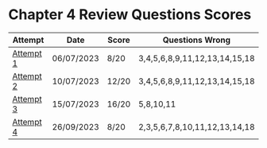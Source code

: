 # Chapter 4 Review Questions Scores

| Attempt| Date | Score | Questions Wrong |
| -------|----- |------| ----------------|
| [Attempt 1](/src/review_questions/chapter_4/attempt_1/) | 06/07/2023 | 8/20 | 3,4,5,6,8,9,11,12,13,14,15,18 |
| [Attempt 2](/src/review_questions/chapter_4/attempt_1/) | 10/07/2023 | 12/20 | 3,4,5,6,8,9,11,12,13,14,15,18 |
| [Attempt 3](/src/review_questions/chapter_4/attempt_3/) | 15/07/2023 | 16/20 | 5,8,10,11 |
| [Attempt 4](/src/review_questions/chapter_4/attempt_3/) | 26/09/2023 | 8/20 | 2,3,5,6,7,8,10,11,12,13,14,18 |
